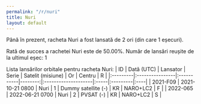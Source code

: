 ```yaml
---
permalink: "/r/nuri"
title: Nuri
layout: default
---
```


Până în prezent, racheta Nuri a fost lansată de 2 ori (din care 1 eșecuri).

Rată de succes a rachetei Nuri este de 50.00%.
Număr de lansări reușite de la ultimul eșec: 1


Lista lansărilor orbitale pentru racheta Nuri:
| ID       | Dată (UTC)      | Lansator   |   Serie | Satelit (misiune)   | Or   | Centru   | R   |
|:---------|:----------------|:-----------|--------:|:--------------------|:-----|:---------|:----|
| 2021-F09 | 2021-10-21 0800 | Nuri       |       1 | Dummy satellite (-) | KR   | NARO+LC2 | F   |
| 2022-065 | 2022-06-21 0700 | Nuri       |       2 | PVSAT (-)           | KR   | NARO+LC2 | S   |
